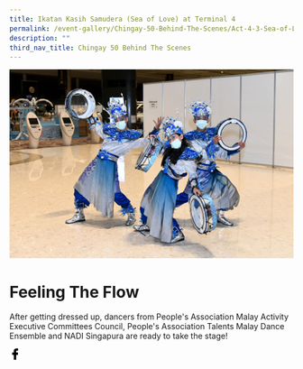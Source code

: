 ```yaml
---
title: Ikatan Kasih Samudera (Sea of Love) at Terminal 4
permalink: /event-gallery/Chingay-50-Behind-The-Scenes/Act-4-3-Sea-of-Love-at-Terminal-4
description: ""
third_nav_title: Chingay 50 Behind The Scenes
---
```

![Act 4.3: Ikatan Kasih Samudera (Sea of Love) at Terminal 4](/images/Event%20Gallery/Behind%20The%20Scenes/Act%204%203%20Malay%20Wedding-01.jpg)

# **Feeling The Flow**

After getting dressed up, dancers from People's Association Malay Activity Executive Committees Council, People's Association Talents Malay Dance Ensemble and NADI Singapura are ready to take the stage!

<a href="http://www.facebook.com/sharer.php?u=http://www.chingay.gov.sg/image/event-gallery/act-1-2-our-heritage-at-terminal-4" style="float:left;">
	<img src="/images/facebook.png" style="width:auto;height:20px;">
</a>